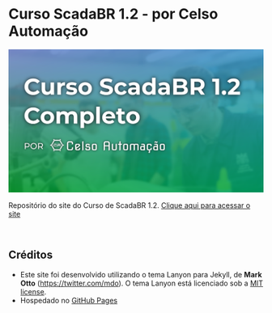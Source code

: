 # Curso ScadaBR 1.2 - por Celso Automação

<img src="/public/site-banner.png">

Repositório do site do Curso de ScadaBR 1.2. [Clique aqui para acessar o site](https://celsoautomacao.com.br/curso-scadabr)

<br>

## Créditos
- Este site foi desenvolvido utilizando o tema Lanyon para Jekyll, de **Mark Otto** (https://twitter.com/mdo). O tema Lanyon está licenciado sob a [MIT license](LICENSE.md).
- Hospedado no [GitHub Pages](https://pages.github.com/)
